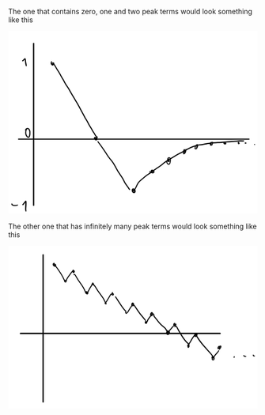 The one that contains zero, one and two peak terms would look something like this

![](a.PNG)

The other one that has infinitely many peak terms would look something like this

![](b.PNG)